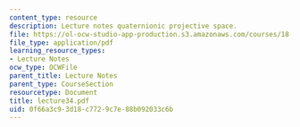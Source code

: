 ```yaml
---
content_type: resource
description: Lecture notes quaternionic projective space.
file: https://ol-ocw-studio-app-production.s3.amazonaws.com/courses/18-917-topics-in-algebraic-topology-the-sullivan-conjecture-fall-2007/0f66a3c93d18c7729c7e88b092033c6b_lecture34.pdf
file_type: application/pdf
learning_resource_types:
- Lecture Notes
ocw_type: OCWFile
parent_title: Lecture Notes
parent_type: CourseSection
resourcetype: Document
title: lecture34.pdf
uid: 0f66a3c9-3d18-c772-9c7e-88b092033c6b
---
```

